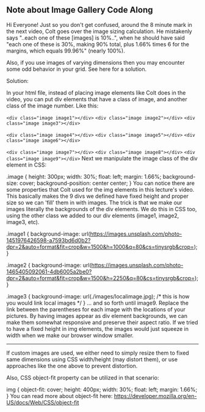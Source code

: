## Note about Image Gallery Code Along

Hi Everyone!
Just so you don't get confused, around the 8 minute mark in the next video, Colt goes over the image sizing calculation. He mistakenly says "..each one of these [images] is 10%..", when he should have said "each one of these is 30%, making 90% total, plus 1.66% times 6 for the margins, which equals 99.96%" (nearly 100%).

Also, if you use images of varying dimensions then you may encounter some odd behavior in your grid. See here for a solution.

Solution: 

In your html file, instead of placing image elements like Colt does in the video, you can put div elements that have a class of image, and another class of the image number. Like this:

`<div class="image image1"></div>`
`<div class="image image2"></div>`
`<div class="image image3"></div>`
 
`<div class="image image4"></div>`
`<div class="image image5"></div>`
`<div class="image image6"></div>`
 
`<div class="image image7"></div>`
`<div class="image image8"></div>`
`<div class="image image9"></div>`
Next we manipulate the image class of the div element in CSS:

.image {
    height: 300px;
    width: 30%;
    float: left;
    margin: 1.66%;
    background-size: cover;
    background-position: center center;
}
You can notice there are some properties that Colt used for the img elements in this lecture's video. This basically makes the 9 divs we defined have fixed height and proper size so we can 'fill' them in with images. The trick is that we make our images literally the backgrounds of the div elements. We do this in CSS too, using the other class we added to our div elements (image1, image2, image3, etc).

.image1 {
    background-image: url(https://images.unsplash.com/photo-1451976426598-a7593bd6d0b2?dpr=2&auto=format&fit=crop&w=1500&h=1000&q=80&cs=tinysrgb&crop=);
}
 
.image2 {
    background-image: url(https://images.unsplash.com/photo-1465405092061-4db6005a2be0?dpr=2&auto=format&fit=crop&w=1500&h=2250&q=80&cs=tinysrgb&crop=);
}
 
.image3 {
    background-image: url(./images/localimage.jpg);    /* this is how you would link local images */
}
... and so forth until image9. Replace the link between the parentheses for each image with the locations of your pictures.
By having images appear as div element backgrounds, we can make them somewhat responsive and preserve their aspect ratio. If we tried to have a fixed height in img elements, the images would just squeeze in width when we make our browser window smaller.


_________________________________________________________________

 If custom images are used, we either need to simply resize them to fixed same dimensions using CSS width/height (may distort them), or use approaches like the one above to prevent distortion.

Also, CSS object-fit property can be utilized in that scenario:

img {
    object-fit: cover;
    height: 400px;
    width: 30%;
    float: left;
    margin: 1.66%;
}
You can read more about object-fit here: https://developer.mozilla.org/en-US/docs/Web/CSS/object-fit

